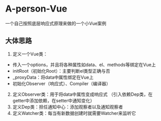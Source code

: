 # A-person-Vue
一个自己按照底层响应式原理来做的一个小Vue案例

## 大体思路

1. 定义一个Vue类：
  - 传入一个options，并且将各种属性如data、el、methods等绑定在Vue上
  - initRoot（初始化Root）：主要判断el类型正确与否
  - _proxyData：将data中属性绑定在Vue上
  - 初始化Observer（响应式）、Compiler（编译器）
2. 定义Observer类：用于将data中属性变成响应式 （引入依赖Dep类，在getter中添加依赖，在setter中通知变化）
3. 定义Dep类：担任通知中心：添加观察者以及通知观察者
4. 定义Watcher类：每当有新数据创建时就需要Watcher来监听它

